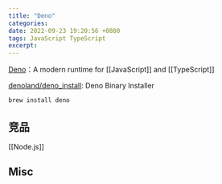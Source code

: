 ```yaml
---
title: "Deno"
categories: 
date: 2022-09-23 19:20:56 +0800
tags: JavaScript TypeScript
excerpt: 
---
```



[Deno](https://deno.land/)：A modern runtime for [[JavaScript]] and [[TypeScript]]


[denoland/deno_install](https://github.com/denoland/deno_install): Deno Binary Installer


```shell
brew install deno
```

## 竞品

[[Node.js]]


## Misc




